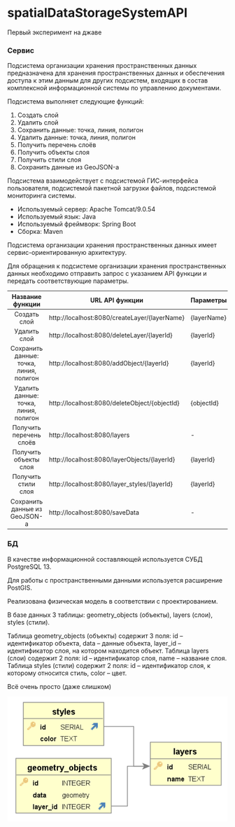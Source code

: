 # spatialDataStorageSystemAPI
Первый эксперимент на джаве

### Сервис
Подсистема организации хранения пространственных данных предназначена для хранения пространственных данных и обеспечения доступа к этим данным для других подсистем, входящих в состав комплексной информационной системы по управлению документами.

Подсистема выполняет следующие функций:
1. Создать слой
2. Удалить слой
3. Сохранить данные: точка, линия, полигон
4. Удалить данные: точка, линия, полигон
5. Получить перечень слоёв
6. Получить объекты слоя
7. Получить стили слоя
8. Сохранить данные из GeoJSON-а

Подсистема взаимодействует с подсистемой ГИС-интерфейса пользователя, подсистемой пакетной загрузки файлов, подсистемой мониторинга системы.

+ Используемый сервер: Apache Tomcat/9.0.54
+ Используемый язык: Java
+ Используемый фреймворк: Spring Boot
+ Сборка: Maven

Подсистема организации хранения пространственных данных имеет сервис-ориентированную архитектуру.

Для обращения к подсистеме организации хранения пространственных данных необходимо отправить запрос с указанием API функции и передать соответствующие параметры.

| **Название функции**       | **URL API функции**                | **Параметры** | **Тело запроса**  | **Метод** |
| :--------------------: |--------------------------------| ----------|:---------------------------:| -----|
|      Создать слой      | http://localhost:8080/createLayer/{layerName}    | {layerName} |-    | POST |
|      Удалить слой      | http://localhost:8080/deleteLayer/{layerId} |   {layerId} |- |   POST |
| Сохранить данные: точка, линия, полигон  | http://localhost:8080/addObject/{layerId} |    {layerId} |GeoJSON | POST |
| Удалить данные: точка, линия, полигон  |http://localhost:8080/deleteObject/{objectId}| {objectId}|- | POST|
| Получить перечень слоёв  | http://localhost:8080/layers |-|-| GET|
| Получить объекты слоя  | http://localhost:8080/layerObjects/{layerId} | {layerId} |-|GET|
| Получить стили слоя  |http://localhost:8080/layer_styles/{layerId}| {layerId} |-| GET |
| Сохранить данные из GeoJSON-а  | http://localhost:8080/saveData | - |GeoJSON|POST|

### БД

В качестве информационной составляющей используется СУБД PostgreSQL 13. 

Для работы с пространственными данными используется расширение PostGIS.

Реализована физическая модель в соответствии с проектированием. 

В базе данных 3 таблицы: geometry_objects (объекты), layers (слои), styles (стили).

Таблица geometry_objects (объекты) содержит 3 поля: id – идентификатор объекта, data – данные объекта, layer_id – идентификатор слоя, на котором находится объект.
Таблица layers (слои) содержит 2 поля: id – идентификатор слоя, name – название слоя.
Таблица styles (стили) содержит 2 поля: id – идентификатор слоя, к которому относится стиль, color – цвет.

Всё очень просто (даже слишком)

![Бд](https://github.com/artyommm/spatialDataStorageSystemAPI/blob/master/Рисунок1.png)
